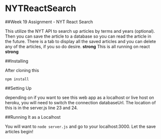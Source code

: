 # NYTReactSearch

##Week 19 Assignment -  NYT React Search

This utilize the NYT API to search up articles by terms and years (optional). Then you can save the article to a database so you can read the article in the future. There is a tab to display all the saved articles and you can delete any of the articles, if you so do desire. **strong** This is all running on react **strong**

##Installing

After cloning this

```
npm install
```

##Setting Up

depending on if you want to see this web app as a localhost or live host on heroku, you will need to switch the connection databaseUrl. The location of this is in the server.js line 23 and 24.

##Running It as a Localhost

You will want to ```node server.js``` and go to your localhost:3000. Let the save articles begin!
